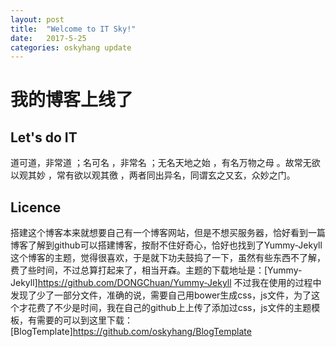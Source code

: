 ```yaml
---
layout: post
title:  "Welcome to IT Sky!"
date:   2017-5-25 
categories: oskyhang update
---
```


# 我的博客上线了

## Let's do IT
道可道，非常道 ；名可名 ，非常名 ；无名天地之始 ，有名万物之母 。故常无欲以观其妙 ，常有欲以观其徼 ，两者同出异名，同谓玄之又玄，众妙之门。

## Licence
搭建这个博客本来就想要自己有一个博客网站，但是不想买服务器，恰好看到一篇博客了解到github可以搭建博客，按耐不住好奇心，恰好也找到了Yummy-Jekyll这个博客的主题，觉得很喜欢，于是就下功夫鼓捣了一下，虽然有些东西不了解，费了些时间，不过总算打起来了，相当开森。主题的下载地址是：[Yummy-Jekyll]https://github.com/DONGChuan/Yummy-Jekyll  不过我在使用的过程中发现了少了一部分文件，准确的说，需要自己用bower生成css，js文件，为了这个才花费了不少是时间，我在自己的github上上传了添加过css，js文件的主题模板，有需要的可以到这里下载：[BlogTemplate]https://github.com/oskyhang/BlogTemplate